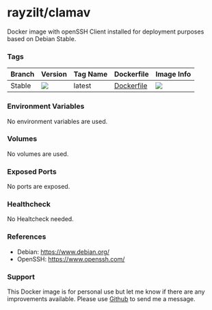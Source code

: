 # rayzilt/clamav #

Docker image with openSSH Client installed for deployment purposes based on Debian Stable.

### Tags ###
Branch  | Version  | Tag Name     | Dockerfile | Image Info
------- | -------- | ------------ | ---------  | -----------
Stable | [![](https://images.microbadger.com/badges/version/rayzilt/debian_stable-slim_ssh-client.svg)](https://microbadger.com/images/rayzilt/debian_stable-slim_ssh-client "Get your own version badge on microbadger.com")  | latest       | [Dockerfile](https://github.com/Rayzilt/Docker-Debian_Stable-Slim_SSH-Client/blob/master/Dockerfile)  |  [![](https://images.microbadger.com/badges/image/rayzilt/debian_stable-slim_ssh-client.svg)](https://microbadger.com/images/rayzilt/debian_stable-slim_ssh-client "Get your own image badge on microbadger.com")

### Environment Variables ###
No environment variables are used.

### Volumes ###
No volumes are used.

### Exposed Ports ###
No ports are exposed.

### Healthcheck ###
No Healtcheck needed.

### References ###
* Debian: https://www.debian.org/
* OpenSSH: https://www.openssh.com/

### Support ###
This Docker image is for personal use but let me know if there are any improvements available.
Please use [Github](https://github.com/Rayzilt/Docker-Debian_Stable-Slim_SSH-Client) to send me a message.
